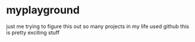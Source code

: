 # myplayground
just me trying to figure this out
so many projects in my life used github
this is pretty exciting stuff
